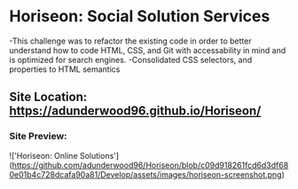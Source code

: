 # Horiseon: Social Solution Services 

-This challenge was to refactor the existing code in order to better understand how to code HTML, CSS, and Git with accessability in mind and is optimized for search engines.
-Consolidated CSS selectors, and properties to HTML semantics

## Site Location: https://adunderwood96.github.io/Horiseon/

### Site Preview:

!['Horiseon: Online Solutions'] (https://github.com/adunderwood96/Horiseon/blob/c09d918261fcd6d3df680e01b4c728dcafa90a81/Develop/assets/images/horiseon-screenshot.png) 